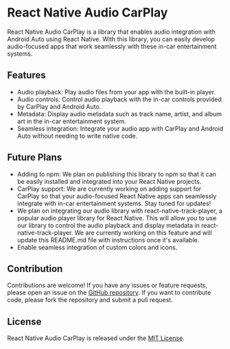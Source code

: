 # React Native Audio CarPlay

React Native Audio CarPlay is a library that enables audio integration with Android Auto using React Native. With this library, you can easily develop audio-focused apps that work seamlessly with these in-car entertainment systems.

## Features

- Audio playback: Play audio files from your app with the built-in player.
- Audio controls: Control audio playback with the in-car controls provided by CarPlay and Android Auto.
- Metadata: Display audio metadata such as track name, artist, and album art in the in-car entertainment system.
- Seamless integration: Integrate your audio app with CarPlay and Android Auto without needing to write native code.

## Future Plans
- Adding to npm: We plan on publishing this library to npm so that it can be easily installed and integrated into your React Native projects.
- CarPlay support: We are currently working on adding support for CarPlay so that your audio-focused React Native apps can seamlessly integrate with in-car entertainment systems. Stay tuned for updates!
- We plan on integrating our audio library with react-native-track-player, a popular audio player library for React Native. This will allow you to use our library to control the audio playback and display metadata in react-native-track-player. We are currently working on this feature and will update this README.md file with instructions once it's available.
- Enable seamless integration of custom colors and icons.

## Contribution

Contributions are welcome! If you have any issues or feature requests, please open an issue on the [GitHub repository](https://github.com/yourusername/react-native-audio-carplay/issues). If you want to contribute code, please fork the repository and submit a pull request.

## License

React Native Audio CarPlay is released under the [MIT License](https://github.com/yourusername/react-native-audio-carplay/LICENSE).
